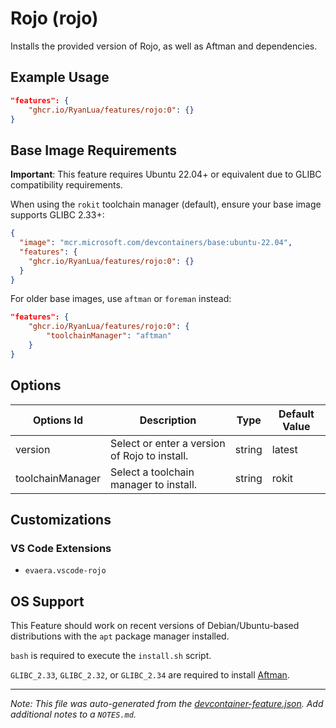 
# Rojo (rojo)

Installs the provided version of Rojo, as well as Aftman and dependencies.

## Example Usage

```json
"features": {
    "ghcr.io/RyanLua/features/rojo:0": {}
}
```

## Base Image Requirements

**Important**: This feature requires Ubuntu 22.04+ or equivalent due to GLIBC compatibility requirements. 

When using the `rokit` toolchain manager (default), ensure your base image supports GLIBC 2.33+:

```json
{
  "image": "mcr.microsoft.com/devcontainers/base:ubuntu-22.04",
  "features": {
    "ghcr.io/RyanLua/features/rojo:0": {}
  }
}
```

For older base images, use `aftman` or `foreman` instead:

```json
"features": {
    "ghcr.io/RyanLua/features/rojo:0": {
        "toolchainManager": "aftman"
    }
}
```

## Options

| Options Id | Description | Type | Default Value |
|-----|-----|-----|-----|
| version | Select or enter a version of Rojo to install. | string | latest |
| toolchainManager | Select a toolchain manager to install. | string | rokit |

## Customizations

### VS Code Extensions

- `evaera.vscode-rojo`



## OS Support

This Feature should work on recent versions of Debian/Ubuntu-based distributions with the `apt` package manager installed.

`bash` is required to execute the `install.sh` script.

`GLIBC_2.33`, `GLIBC_2.32`, or `GLIBC_2.34` are required to install [Aftman](https://github.com/LPGhatguy/aftman).

---

_Note: This file was auto-generated from the [devcontainer-feature.json](https://github.com/RyanLua/features/blob/main/src/rojo/devcontainer-feature.json).  Add additional notes to a `NOTES.md`._
